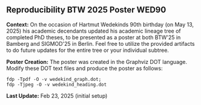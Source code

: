 ## Reproducibility BTW 2025 Poster WED90

**Context:** On the occasion of Hartmut Wedekinds 90th birthday (on May 13, 2025) his academic decendants updated his academic lineage tree of completed PhD theses, to be presented as a poster at both BTW'25 in Bamberg and SIGMOD'25 in Berlin. Feel free to utilize the provided artifacts to do future updates for the entire tree or your individual subtree.

**Poster Creation:** The poster was created in the Graphviz DOT language. Modify these DOT text files and produce the poster as follows:

    fdp -Tpdf -O -v wedekind_graph.dot;
    fdp -Tjpeg -O -v wedekind_heading.dot

**Last Update:** Feb 23, 2025 (initial setup)

